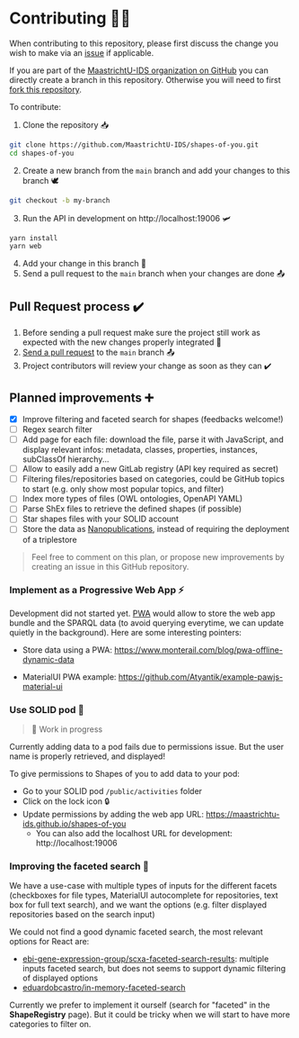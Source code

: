 # Contributing 👩‍💻

When contributing to this repository, please first discuss the change you wish to make via an [issue](https://github.com/MaastrichtU-IDS/shapes-of-you/issues) if applicable.

If you are part of the [MaastrichtU-IDS organization on GitHub](https://github.com/MaastrichtU-IDS) you can directly create a branch in this repository. Otherwise you will need to first [fork this repository](https://github.com/MaastrichtU-IDS/shapes-of-you/fork).

To contribute:

1. Clone the repository 📥

```bash
git clone https://github.com/MaastrichtU-IDS/shapes-of-you.git
cd shapes-of-you
```

2. Create a new branch from the `main` branch and add your changes to this branch 🕊️

```bash
git checkout -b my-branch
```

3. Run the API in development on http://localhost:19006 🛩

```bash
yarn install
yarn web
```

4. Add your change in this branch 📝
5. Send a pull request to the `main` branch when your changes are done 📤

## Pull Request process ✔️

1. Before sending a pull request make sure the project still work as expected with the new changes properly integrated 📝
2. [Send a pull request](https://github.com/MaastrichtU-IDS/shapes-of-you/compare) to the `main` branch 📤
3. Project contributors will review your change as soon as they can ✔️

## Planned improvements ➕

- [x] Improve filtering and faceted search for shapes (feedbacks welcome!)
- [ ] Regex search filter
- [ ] Add page for each file: download the file, parse it with JavaScript, and display relevant infos: metadata, classes, properties, instances, subClassOf hierarchy...
- [ ] Allow to easily add a new GitLab registry (API key required as secret) 
- [ ] Filtering files/repositories based on categories, could be GitHub topics to start (e.g. only show most popular topics, and filter)
- [ ] Index more types of files (OWL ontologies, OpenAPI YAML)
- [ ] Parse ShEx files to retrieve the defined shapes (if possible)
- [ ] Star shapes files with your SOLID account
- [ ] Store the data as [Nanopublications](http://nanopub.org/wordpress/), instead of requiring the deployment of a triplestore

> Feel free to comment on this plan, or propose new improvements by creating an issue in this GitHub repository.

### Implement as a Progressive Web App ⚡️

Development did not started yet. [PWA](https://web.dev/progressive-web-apps) would allow to store the web app bundle and the SPARQL data (to avoid querying everytime, we can update quietly in the background). Here are some interesting pointers:

* Store data using a PWA: https://www.monterail.com/blog/pwa-offline-dynamic-data

* MaterialUI PWA example: https://github.com/Atyantik/example-pawjs-material-ui

### Use SOLID pod 👤

> 🚧 Work in progress

Currently adding data to a pod fails due to permissions issue. But the user name is properly retrieved, and displayed!

To give permissions to Shapes of you to add data to your pod: 

* Go to your SOLID pod `/public/activities` folder 
* Click on the lock icon 🔒 
* Update permissions by adding the web app URL: https://maastrichtu-ids.github.io/shapes-of-you
  * You can also add the localhost URL for development: http://localhost:19006

### Improving the faceted search 🔎

We have a use-case with multiple types of inputs for the different facets (checkboxes for file types, MaterialUI autocomplete for repositories, text box for full text search), and we want the options (e.g. filter displayed repositories based on the search input)

We could not find a good dynamic faceted search, the most relevant options for React are:

* [ebi-gene-expression-group/scxa-faceted-search-results](https://github.com/ebi-gene-expression-group/scxa-faceted-search-results): multiple inputs faceted search, but does not seems to support dynamic filtering of displayed options
* [eduardobcastro/in-memory-faceted-search](https://github.com/eduardobcastro/in-memory-faceted-search)

Currently we prefer to implement it ourself (search for "faceted" in the **ShapeRegistry** page). But it could be tricky when we will start to have more categories to filter on.